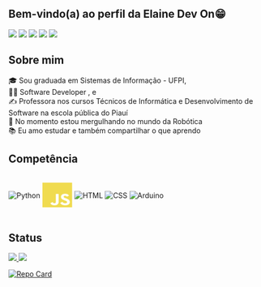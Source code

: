 ## Bem-vindo(a) ao perfil da Elaine Dev On😁

 
<div> 
  
   <a href="https://instagram.com" target="_blank"><img src="https://img.shields.io/badge/-Instagram-%23E4405F?style=for-the-badge&logo=instagram&logoColor=white" target="_blank"></a>
   <a href="https://www.linkedin.com" target="_blank"><img src="https://img.shields.io/badge/-LinkedIn-%230077B5?style=for-the-badge&logo=linkedin&logoColor=white" target="_blank"></a>
   <a href = "mailto:eladevon@gmail.com"><img src="https://img.shields.io/badge/-Gmail-%23333?style=for-the-badge&logo=gmail&logoColor=white" target="_blank"></a>
   <a href="https://discord.gg" target="_blank"><img src="https://img.shields.io/badge/Discord-7289DA?style=for-the-badge&logo=discord&logoColor=white" target="_blank"></a> 
   <a href="https://www.youtube.com/eladevon" target="_blank"><img src="https://img.shields.io/badge/YouTube-FF0000?style=for-the-badge&logo=youtube&logoColor=white" target="_blank"></a>
</div>

## Sobre mim

🎓 Sou graduada em Sistemas de Informação - UFPI, <br>
👩‍💻 Software Developer , e <br>
✍️ Professora nos cursos Técnicos de Informática e Desenvolvimento de Software na escola pública do Piauí <br>
🔭 No momento estou mergulhando no mundo da Robótica <br>
📚 Eu amo estudar e também compartilhar o que aprendo <br>

## Competência
<div style="display: inline_block"><br>
  <img align="center" alt="Python" height="50" width="60" src="https://cdn.jsdelivr.net/gh/devicons/devicon@latest/icons/python/python-original-wordmark.svg" />
  <img align="center" alt="Js" height="50" width="60" src="https://raw.githubusercontent.com/devicons/devicon/master/icons/javascript/javascript-plain.svg">
  <img align="center" alt="HTML" height="50" width="60" <img src="https://cdn.jsdelivr.net/gh/devicons/devicon@latest/icons/html5/html5-plain-wordmark.svg" />
  <img align="center" alt="CSS" height="50" width="60" src="https://cdn.jsdelivr.net/gh/devicons/devicon@latest/icons/css3/css3-plain-wordmark.svg"/>
  <img align="center" alt="Arduino" height="50" width="60" src="https://cdn.jsdelivr.net/gh/devicons/devicon@latest/icons/arduino/arduino-original-wordmark.svg"/>
</div>
<br>

## Status

 <div>
   <a href="https://github.com/eladevon">
   <img height="180em" src="https://github-readme-stats.vercel.app/api?username=eladevon&show_icons=true&theme=tokyonight&include_all_commits=true&count_private=true"/>
   <img height="180em" src="https://github-readme-stats.vercel.app/api/top-langs/?username=eladevon&layout=compact&langs_count=6&theme=tokyonight"/>
</div>
    
[![Repo Card](https://github-readme-stats.vercel.app/api/pin/?username=eladevon&repo=help&bg_color=000&border_color=30A3DC&show_icons=true&icon_color=30A3DC&title_color=E94D5F&text_color=FFF)](https://github.com/eladevon/Help)

 

 

